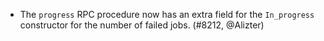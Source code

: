 - The `progress` RPC procedure now has an extra field for the `In_progress`
  constructor for the number of failed jobs. (#8212, @Alizter)
